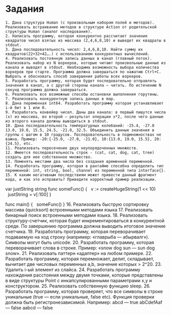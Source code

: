 # Задания
    1. Дана структура Human (с произвольным набором полей и методов). Реализовать встраивание методов в структуре Action от родительской структуры Human (аналог наследования).
    2. Написать программу, которая конкурентно рассчитает значение квадратов чисел взятых из массива (2,4,6,8,10) и выведет их квадраты в stdout.
    3. Дана последовательность чисел: 2,4,6,8,10. Найти сумму их квадратов(22+32+42….) с использованием конкурентных вычислений.
    4. Реализовать постоянную запись данных в канал (главный поток). Реализовать набор из N воркеров, которые читают произвольные данные из канала и выводят в stdout. Необходима возможность выбора количества воркеров при старте. Программа должна завершаться по нажатию Ctrl+C. Выбрать и обосновать способ завершения работы всех воркеров.
    5. Разработать программу, которая будет последовательно отправлять значения в канал, а с другой стороны канала — читать. По истечению N секунд программа должна завершаться.
    6. Реализовать все возможные способы остановки выполнения горутины. 
    7. Реализовать конкурентную запись данных в map.
    8. Дана переменная int64. Разработать программу которая устанавливает i-й бит в 1 или 0.
    9. Разработать конвейер чисел. Даны два канала: в первый пишутся числа (x) из массива, во второй — результат операции x*2, после чего данные из второго канала должны выводиться в stdout.
    10. Дана последовательность температурных колебаний: -25.4, -27.0 13.0, 19.0, 15.5, 24.5, -21.0, 32.5. Объединить данные значения в группы с шагом в 10 градусов. Последовательность в подмножноствах не важна. Пример: -20:{-25.0, -27.0, -21.0}, 10:{13.0, 19.0, 15.5}, 20: {24.5}, etc.
    11. Реализовать пересечение двух неупорядоченных множеств.
    12. Имеется последовательность строк - (cat, cat, dog, cat, tree) создать для нее собственное множество.
    13. Поменять местами два числа без создания временной переменной.
    14. Разработать программу, которая в рантайме способна определить тип переменной: int, string, bool, channel из переменной типа interface{}.
    15. К каким негативным последствиям может привести данный фрагмент кода, и как это исправить? Приведите корректный пример реализации.
var justString string
func someFunc() {
  v := createHugeString(1 << 10)
  justString = v[:100]
}

func main() {
  someFunc()
}
    16. Реализовать быструю сортировку массива (quicksort) встроенными методами языка
    17. Реализовать бинарный поиск встроенными методами языка.
    18. Реализовать структуру-счетчик, которая будет инкрементироваться в конкурентной среде. По завершению программа должна выводить итоговое значение счетчика.
    19. Разработать программу, которая переворачивает подаваемую на ход строку (например: «главрыба — абырвалг»). Символы могут быть unicode.
    20. Разработать программу, которая переворачивает слова в строке. Пример: «snow dog sun — sun dog snow».
    21. Реализовать паттерн «адаптер» на любом примере.
    22. Разработать программу, которая перемножает, делит, складывает, вычитает две числовых переменных a,b, значение которых > 2^20.
    23. Удалить i-ый элемент из слайса.
    24. Разработать программу нахождения расстояния между двумя точками, которые представлены в виде структуры Point с инкапсулированными параметрами x,y и конструктором.
    25. Реализовать собственную функцию sleep.
    26. Разработать программу, которая проверяет, что все символы в строке уникальные (true — если уникальные, false etc). Функция проверки должна быть регистронезависимой.
Например: 
abcd — true
abCdefAaf — false
aabcd — false
